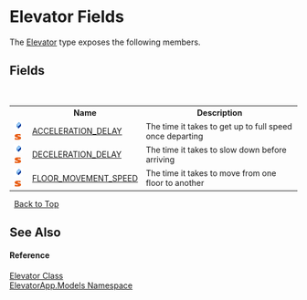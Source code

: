 # Elevator Fields
 

The <a href="T_ElevatorApp_Models_Elevator">Elevator</a> type exposes the following members.


## Fields
&nbsp;<table><tr><th></th><th>Name</th><th>Description</th></tr><tr><td>![Public field](media/pubfield.gif "Public field")![Static member](media/static.gif "Static member")</td><td><a href="F_ElevatorApp_Models_Elevator_ACCELERATION_DELAY">ACCELERATION_DELAY</a></td><td>
The time it takes to get up to full speed once departing</td></tr><tr><td>![Public field](media/pubfield.gif "Public field")![Static member](media/static.gif "Static member")</td><td><a href="F_ElevatorApp_Models_Elevator_DECELERATION_DELAY">DECELERATION_DELAY</a></td><td>
The time it takes to slow down before arriving</td></tr><tr><td>![Public field](media/pubfield.gif "Public field")![Static member](media/static.gif "Static member")</td><td><a href="F_ElevatorApp_Models_Elevator_FLOOR_MOVEMENT_SPEED">FLOOR_MOVEMENT_SPEED</a></td><td>
The time it takes to move from one floor to another</td></tr></table>&nbsp;
<a href="#elevator-fields">Back to Top</a>

## See Also


#### Reference
<a href="T_ElevatorApp_Models_Elevator">Elevator Class</a><br /><a href="N_ElevatorApp_Models">ElevatorApp.Models Namespace</a><br />